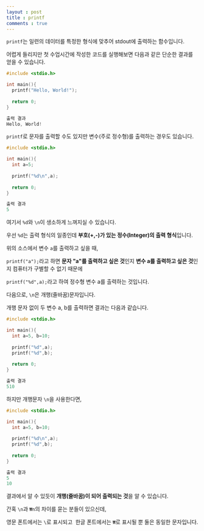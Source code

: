 ```yaml
---
layout : post
title : printf
comments : true
---
```

`printf`는 일련의 데이터를 특정한 형식에 맞추어 stdout에 출력하는 함수입니다.

어렵게 들리지만 첫 수업시간에 작성한 코드를 실행해보면 다음과 같은 단순한 결과를 얻을 수 있습니다.
```c
#include <stdio.h>

int main(){
  printf("Hello, World!");
  
  return 0;
}
```
```c
출력 결과  
Hello, World!
```

`printf`로 문자를 출력할 수도 있지만 변수(주로 정수형)를 출력하는 경우도 있습니다.
```c
#include <stdio.h>

int main(){
  int a=5;
  
  printf("%d\n",a);
  
  return 0;
}
```
```c
출력 결과
5
```
여기서 `%d`와 `\n`이 생소하게 느껴지실 수 있습니다.  

우선 `%d`는 출력 형식의 일종인데 **부호(+,-)가 있는 정수(Integer)의 출력 형식**입니다.

위의 소스에서 변수 `a`를 출력하고 싶을 때,

`printf("a");`라고 하면 **문자 "a"를 출력하고 싶은 것**인지 **변수 a를 출력하고 싶은 것**인지 컴퓨터가 구별할 수 없기 때문에

`printf("%d",a);`라고 하여 정수형 변수 a를 출력하는 것입니다.

다음으로, `\n`은 개행(줄바꿈)문자입니다.

개행 문자 없이 두 변수 a, b를 출력하면 결과는 다음과 같습니다.
```c
#include <stdio.h>

int main(){
  int a=5, b=10;
  
  printf("%d",a);
  printf("%d",b);
  
  return 0;
}
```
```c
출력 결과
510
```
하지만 개행문자 `\n`을 사용한다면,
```c
#include <stdio.h>

int main(){
  int a=5, b=10;
  
  printf("%d\n",a);
  printf("%d",b);
  
  return 0;
}
```
```c
출력 결과
5
10
```
결과에서 알 수 있듯이 **개행(줄바꿈)이 되어 출력되는 것**을 알 수 있습니다.

간혹 `\n`과 `₩n`의 차이를 묻는 분들이 있으신데, 

영문 폰트에서는 `\`로 표시되고  한글 폰트에서는 `₩`로 표시될 뿐 둘은 동일한 문자입니다.
